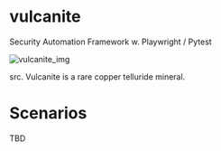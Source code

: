# vulcanite
Security Automation Framework w. Playwright / Pytest

![vulcanite_img](https://github.com/pabz616/vulcanite/assets/22268013/eb0c706e-f347-453c-a4fa-2ea0efdfe2d1)



src. Vulcanite is a rare copper telluride mineral.

# Scenarios
TBD
